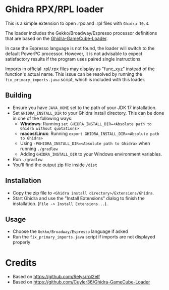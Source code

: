 # Ghidra RPX/RPL loader

This is a simple extension to open .rpx and .rpl files with `Ghidra 10.4`.

The loader includes the Gekko/Broadway/Espresso processor definitions that are based on the [Ghidra-GameCube-Loader](https://github.com/Cuyler36/Ghidra-GameCube-Loader).

In case the Espresso language is not found, the loader will switch to the default PowerPC processor. However, it is not advisable to expect satisfactory results if the program uses paired single instructions.

Imports in official .rpl/.rpx files may display as "func_xyz" instead of the function's actual name. This issue can be resolved by running the `fix_primary_imports.java` script, which is included with this loader.

## Building

- Ensure you have ``JAVA_HOME`` set to the path of your JDK 17 installation.
- Set ``GHIDRA_INSTALL_DIR`` to your Ghidra install directory. This can be done in one of the following ways:
    - **Windows**: Running ``set GHIDRA_INSTALL_DIR=<Absolute path to Ghidra without quotations>``
    - **macos/Linux**: Running ``export GHIDRA_INSTALL_DIR=<Absolute path to Ghidra>``
    - Using ``-PGHIDRA_INSTALL_DIR=<Absolute path to Ghidra>`` when running ``./gradlew``
    - Adding ``GHIDRA_INSTALL_DIR`` to your Windows environment variables.
- Run ``./gradlew``
- You'll find the output zip file inside `/dist`

## Installation

- Copy the zip file to ``<Ghidra install directory>/Extensions/Ghidra``.
- Start Ghidra and use the "Install Extensions" dialog to finish the installation. (``File -> Install Extensions...``).

## Usage 

- Choose the `Gekko/Broadway/Espresso` language if asked
- Run the `fix_primary_imports.java` script if imports are not displayed properly

# Credits

- Based on https://github.com/Relys/rpl2elf
- Based on https://github.com/Cuyler36/Ghidra-GameCube-Loader